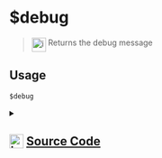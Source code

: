 # $debug
> <img align="top" src="https://upload.wikimedia.org/wikipedia/commons/thumb/e/e4/Infobox_info_icon.svg/160px-Infobox_info_icon.svg.png?20150409153300" alt="image" width="25" height="auto"> Returns the debug message
## Usage
```
$debug
```
<details>
<summary>
    
## <img align="top" src="https://cdn4.iconfinder.com/data/icons/iconsimple-logotypes/512/github-512.png" alt="image" width="25" height="auto">  [Source Code](https://github.com/tryforge/ForgeScript-V2/blob/main/src/native/debug.ts)
    
</summary>
    
```ts
import { NativeFunction, Return } from "../structures"

export default new NativeFunction({
    name: "$debug",
    version: "1.0.0",
    description: "Returns the debug message",
    unwrap: false,
    execute(ctx) {
        return Return.success(ctx.runtime.extras)
    }
})
```
    
</details>